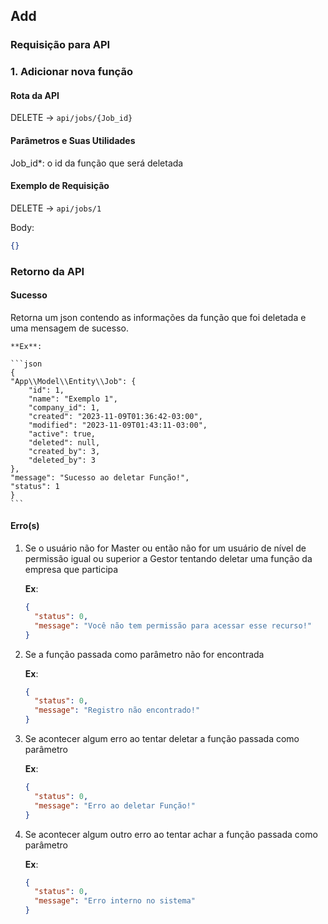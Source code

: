 ## Add

### Requisição para API

### 1. Adicionar nova função

#### Rota da API

DELETE -> `api/jobs/{Job_id}`

#### Parâmetros e Suas Utilidades

Job_id\*: o id da função que será deletada

#### Exemplo de Requisição

DELETE -> `api/jobs/1`

Body:

```json
{}
```

### Retorno da API

#### Sucesso

Retorna um json contendo as informações da função que foi deletada e uma mensagem de sucesso.

    **Ex**:

    ```json
    {
    "App\\Model\\Entity\\Job": {
        "id": 1,
        "name": "Exemplo 1",
        "company_id": 1,
        "created": "2023-11-09T01:36:42-03:00",
        "modified": "2023-11-09T01:43:11-03:00",
        "active": true,
        "deleted": null,
        "created_by": 3,
        "deleted_by": 3
    },
    "message": "Sucesso ao deletar Função!",
    "status": 1
    }
    ```

#### Erro(s)

1.  Se o usuário não for Master ou então não for um usuário de nível de permissão igual ou superior a Gestor tentando deletar uma função da empresa que participa

    **Ex**:

    ```json
    {
      "status": 0,
      "message": "Você não tem permissão para acessar esse recurso!"
    }
    ```

2.  Se a função passada como parâmetro não for encontrada

    **Ex**:

    ```json
    {
      "status": 0,
      "message": "Registro não encontrado!"
    }
    ```

3.  Se acontecer algum erro ao tentar deletar a função passada como parâmetro

    **Ex**:

    ```json
    {
      "status": 0,
      "message": "Erro ao deletar Função!"
    }
    ```

4.  Se acontecer algum outro erro ao tentar achar a função passada como parâmetro

    **Ex**:

    ```json
    {
      "status": 0,
      "message": "Erro interno no sistema"
    }
    ```

